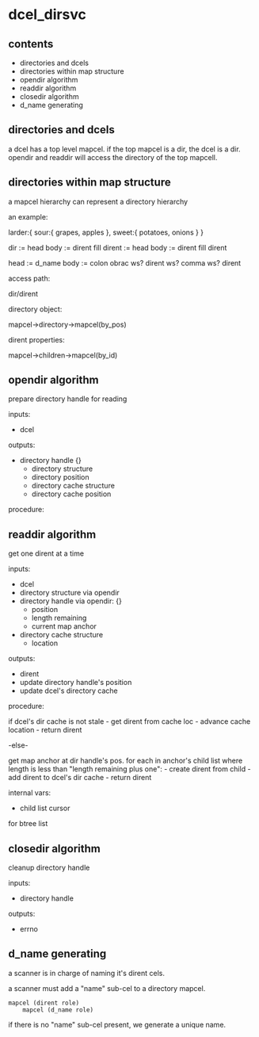 








dcel_dirsvc
===========


contents
--------
- directories and dcels
- directories within map structure
- opendir algorithm
- readdir algorithm
- closedir algorithm
- d_name generating


directories and dcels
---------------------
a dcel has a top level mapcel.
if the top mapcel is a dir, the dcel is a dir.  opendir and readdir will access the directory of the top mapcell.



directories within map structure
--------------------------------
a mapcel hierarchy can represent a directory hierarchy

an example:

  larder:{ sour:{ grapes, apples }, sweet:{ potatoes, onions } }

  dir
  :=
  head body
       :=
       dirent fill dirent
        :=
  head body
       :=
       dirent fill dirent

  head := d_name 
  body := colon obrac ws? dirent ws? comma ws? dirent

access path:

  dir/dirent


directory object:

  mapcel->directory->mapcel(by_pos)


dirent properties:

  mapcel->children->mapcel(by_id)


opendir algorithm
-----------------
prepare directory handle for reading

inputs:
- dcel

outputs:
- directory handle {}
  - directory structure
  - directory position
  - directory cache structure
  - directory cache position

procedure:




readdir algorithm
-----------------
get one dirent at a time

inputs:
- dcel
- directory structure via opendir
- directory handle via opendir: {}
    - position
    - length remaining
    - current map anchor
- directory cache structure
    - location

outputs:
- dirent
- update directory handle's position
- update dcel's directory cache


procedure:

if dcel's dir cache is not stale
    - get dirent from cache loc
    - advance cache location
    - return dirent

-else-

get map anchor at dir handle's pos.
for each in anchor's child list where length is less than "length remaining plus one":
    - create dirent from child
    - add dirent to dcel's dir cache
    - return dirent

internal vars:
- child list cursor

for btree list




closedir algorithm
------------------
cleanup directory handle

inputs:
- directory handle

outputs:
- errno



d_name generating
-----------------

a scanner is in charge of naming it's dirent cels.

a scanner must add a "name" sub-cel to a directory mapcel.

    mapcel (dirent role)
        mapcel (d_name role)

if there is no "name" sub-cel present, we generate a unique name.


